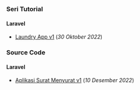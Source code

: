 ### Seri Tutorial
#### Laravel
- [Laundry App v1](https://drive.google.com/file/d/1FIzy-17rOXP6yOhQWw-Wn0W1qssWfibd/view?usp=sharing) (_30 Oktober 2022_)

### Source Code
#### Laravel
- [Aplikasi Surat Menyurat v1](https://www.youtube.com/watch?v=dyatVEGavxo) (_10 Desember 2022_)

